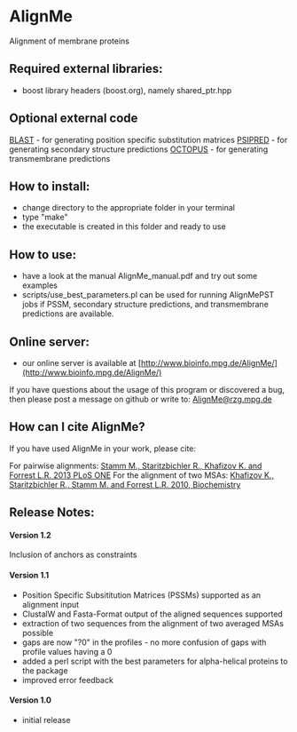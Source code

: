 # AlignMe
Alignment of membrane proteins

## Required external libraries:
- boost library headers (boost.org), namely shared_ptr.hpp 

## Optional external code
[BLAST](https://blast.ncbi.nlm.nih.gov/Blast.cgi?PAGE_TYPE=BlastDocs&DOC_TYPE=Download) - for generating position specific substitution matrices
[PSIPRED](http://bioinf.cs.ucl.ac.uk/software_downloads/) - for generating secondary structure predictions
[OCTOPUS](http://octopus.cbr.su.se/index.php?about=download) - for generating transmembrane predictions

## How to install:
- change directory to the appropriate folder in your terminal 
- type "make"
- the executable is created in this folder and ready to use 

## How to use:
- have a look at the manual AlignMe_manual.pdf and try out some examples
- scripts/use_best_parameters.pl can be used for running AlignMePST jobs if PSSM, secondary structure predictions, and transmembrane predictions are available.

## Online server:
- our online server is available at [http://www.bioinfo.mpg.de/AlignMe/](http://www.bioinfo.mpg.de/AlignMe/)

If you have questions about the usage of this program or discovered a 
bug, then please post a message on github or write to: AlignMe@rzg.mpg.de 

## How can I cite AlignMe?
If you have used AlignMe in your work, please cite:

For pairwise alignments:
[Stamm M., Staritzbichler R., Khafizov K. and Forrest L.R. 2013 PLoS ONE](http://www.plosone.org/article/info%3Adoi%2F10.1371%2Fjournal.pone.0057731)
For the alignment of two MSAs:
[Khafizov K., Staritzbichler R., Stamm M. and Forrest L.R. 2010, Biochemistry](http://pubs.acs.org/doi/abs/10.1021/bi101256x)

## Release Notes:

#### Version 1.2
Inclusion of anchors as constraints

#### Version 1.1
- Position Specific Subsititution Matrices (PSSMs) supported as an alignment input
- ClustalW and Fasta-Format output of the aligned sequences supported
- extraction of two sequences from the alignment of two averaged MSAs possible
- gaps are now "?0" in the profiles - no more confusion of gaps with profile values having a 0
- added a perl script with the best parameters for alpha-helical proteins to the package
- improved error feedback

#### Version 1.0 
- initial release 
